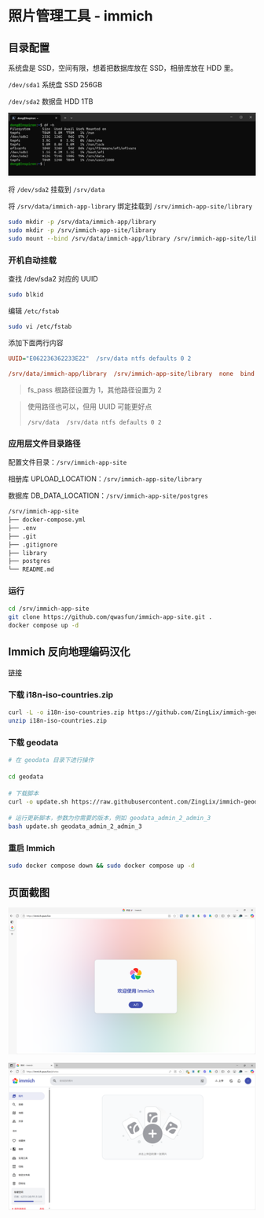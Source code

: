 # 照片管理工具 - immich

## 目录配置

系统盘是 SSD，空间有限，想着把数据库放在 SSD，相册库放在 HDD 里。

`/dev/sda1` 系统盘 SSD 256GB

`/dev/sda2` 数据盘 HDD 1TB

![immich server df](../../public/static/2025/07/immich-server-df.png)

将 `/dev/sda2` 挂载到 `/srv/data`

将 `/srv/data/immich-app-library` 绑定挂载到 `/srv/immich-app-site/library`

```bash
sudo mkdir -p /srv/data/immich-app/library
sudo mkdir -p /srv/immich-app-site/library
sudo mount --bind /srv/data/immich-app/library /srv/immich-app-site/library
```

### 开机自动挂载

查找 /dev/sda2 对应的 UUID

```bash
sudo blkid
```

编辑 `/etc/fstab`

```bash
sudo vi /etc/fstab
```

添加下面两行内容

```ini
UUID="E062236362233E22"  /srv/data ntfs defaults 0 2
```

```ini
/srv/data/immich-app/library  /srv/immich-app-site/library  none  bind  0  0
```

> fs_pass 根路径设置为 1，其他路径设置为 2

> 使用路径也可以，但用 UUID 可能更好点
>
> ```
> /srv/data  /srv/data ntfs defaults 0 2
> ```

### 应用层文件目录路径

配置文件目录：`/srv/immich-app-site`

相册库 UPLOAD_LOCATION：`/srv/immich-app-site/library`

数据库 DB_DATA_LOCATION：`/srv/immich-app-site/postgres`

```sh
/srv/immich-app-site
├── docker-compose.yml
├── .env
├── .git
├── .gitignore
├── library
├── postgres
└── README.md
```

### 运行

```bash
cd /srv/immich-app-site
git clone https://github.com/qwasfun/immich-app-site.git .
docker compose up -d
```

## Immich 反向地理编码汉化

[链接](https://github.com/ZingLix/immich-geodata-cn)

### 下载 i18n-iso-countries.zip

```bash
curl -L -o i18n-iso-countries.zip https://github.com/ZingLix/immich-geodata-cn/releases/download/auto-release/i18n-iso-countries.zip
unzip i18n-iso-countries.zip
```

### 下载 geodata

```bash
# 在 geodata 目录下进行操作

cd geodata

# 下载脚本
curl -o update.sh https://raw.githubusercontent.com/ZingLix/immich-geodata-cn/refs/heads/main/geodata/update.sh

# 运行更新脚本，参数为你需要的版本，例如 geodata_admin_2_admin_3
bash update.sh geodata_admin_2_admin_3
```

### 重启 Immich

```bash
sudo docker compose down && sudo docker compose up -d
```

## 页面截图

![immich welcome](../../public/static/2025/07/immich-welcome.png)

![immich home](../../public/static/2025/07/immich-home.png)
